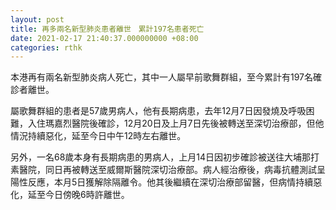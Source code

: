 ```yaml
---
layout: post
title: 再多兩名新型肺炎患者離世　累計197名患者死亡
date: 2021-02-17 21:40:37.000000000 +08:00
categories: rthk
---
```


本港再有兩名新型肺炎病人死亡，其中一人屬早前歌舞群組，至今累計有197名確診者離世。

屬歌舞群組的患者是57歲男病人，他有長期病患，去年12月7日因發燒及呼吸困難，入住瑪嘉烈醫院後確診，12月20日及上月7日先後被轉送至深切治療部，但他情況持續惡化，延至今日中午12時左右離世。

另外，一名68歲本身有長期病患的男病人，上月14日因初步確診被送往大埔那打素醫院，同日再被轉送至威爾斯醫院深切治療部。病人經治療後，病毒抗體測試呈陽性反應，本月5日獲解除隔離令。他其後繼續在深切治療部留醫，但病情持續惡化，延至今日傍晚6時許離世。
